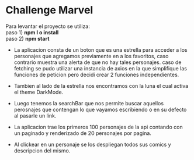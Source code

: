 # Challenge Marvel

<p>Para levantar el proyecto se utiliza: <br>
  paso 1) <b>npm I o install </b><br>
  paso 2) <b> npm start </b> 
   </p>

<ul>
 <li> 
  <p>La aplicacion consta de un boton que es una estrella para acceder a los personajes que agregamos previamente en a los favoritos, caso contrario muestra una alerta de que no hay tales personajes. 
    caso de fetching se pudo utilizar una instancia de axios en la que simplifique las funciones de peticion pero decidi crear 2 funciones independientes.
</p>
 </li> 
<li><p> Tambien al lado de la estrella nos encontramos con la luna el cual activa el theme DarkMode.</p> </li> 
<li><p> Luego tenemos la searchBar que nos permite buscar aquellos perosnajes que contengan lo que vayamos escribiendo o en su defecto al pasarle un link.</p> </li> 
<li><p> La aplicacion trae los primeros 100 personajes de la api contando con un paginado y renderizado de 20 personajes por pagina.</p> </li> 
<li><p>Al clickear en un personaje se los despliegan todos sus comics y descripcion del mismo.</p> </li> 

</ul>
